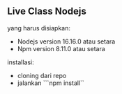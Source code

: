 ## Live Class Nodejs

yang harus disiapkan:
- Nodejs version 16.16.0 atau setara
- Npm version 8.11.0 atau setara

installasi:
- cloning dari repo
- jalankan
```npm install``